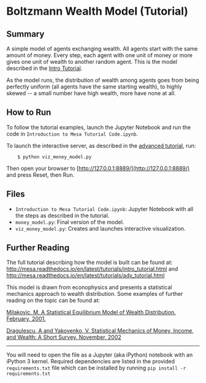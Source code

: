 # Boltzmann Wealth Model (Tutorial)

## Summary

A simple model of agents exchanging wealth. All agents start with the same amount of money. Every step, each agent with one unit of money or more gives one unit of wealth to another random agent. This is the model described in the [Intro Tutorial](http://mesa.readthedocs.io/en/latest/tutorials/intro_tutorial.html).

As the model runs, the distribution of wealth among agents goes from being perfectly uniform (all agents have the same starting wealth), to highly skewed -- a small number have high wealth, more have none at all.

## How to Run

To follow the tutorial examples, launch the Jupyter Notebook and run the code in ``Introduction to Mesa Tutorial Code.ipynb``.

To launch the interactive server, as described in the [advanced tutorial](http://mesa.readthedocs.io/en/latest/tutorials/adv_tutorial.html#adding-visualization), run:

```
    $ python viz_money_model.py
```

Then open your browser to [http://127.0.0.1:8889/](http://127.0.0.1:8889/) and press Reset, then Run.


## Files

* ``Introduction to Mesa Tutorial Code.ipynb``: Jupyter Notebook with all the steps as described in the tutorial.
* ``money_model.py``: Final version of the model.
* ``viz_money_model.py``: Creates and launches interactive visualization.

## Further Reading

The full tutorial describing how the model is built can be found at:
http://mesa.readthedocs.io/en/latest/tutorials/intro_tutorial.html and
http://mesa.readthedocs.io/en/latest/tutorials/adv_tutorial.html

This model is drawn from econophysics and presents a statistical mechanics approach to wealth distribution. Some examples of further reading on the topic can be found at:

[Milakovic, M. A Statistical Equilibrium Model of Wealth Distribution. February, 2001.](https://editorialexpress.com/cgi-bin/conference/download.cgi?db_name=SCE2001&paper_id=214)

[Dragulescu, A and Yakovenko, V. Statistical Mechanics of Money, Income, and Wealth: A Short Survey. November, 2002](http://arxiv.org/pdf/cond-mat/0211175v1.pdf)
____
You will need to open the file as a Jupyter (aka iPython) notebook with an iPython 3 kernel. Required dependencies are listed in the provided `requirements.txt` file which can be installed by running `pip install -r requirements.txt`
